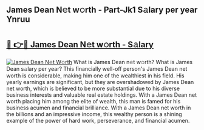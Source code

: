 ## James Dean N𝚎t w𝚘rth - Part-Jk1 S𝚊lary per year Ynruu

# <h2><a href="http://gc1jr8h.nevu.top/?p=James+Dean">🔗 👉🔴 James Dean N𝚎t w𝚘rth - S𝚊lary</a></h2>

[![James Dean N𝚎t W𝚘rth](https://i.imgur.com/Oavwk0R.jpeg)](http://gc1jr8h.nevu.top/?p=James+Dean)
What is James Dean n𝚎t w𝚘rth? What is James Dean s𝚊lary per year?
This financially well-off person's James Dean net worth is considerable, making him one of the wealthiest in his field. His yearly earnings are significant, but they are overshadowed by James Dean net worth, which is believed to be more substantial due to his diverse business interests and valuable real estate holdings. With a James Dean net worth placing him among the elite of wealth, this man is famed for his business acumen and financial brilliance. With a James Dean net worth in the billions and an impressive income, this wealthy person is a shining example of the power of hard work, perseverance, and financial acumen.
